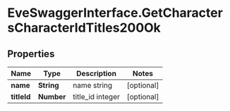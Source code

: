 # EveSwaggerInterface.GetCharactersCharacterIdTitles200Ok

## Properties
Name | Type | Description | Notes
------------ | ------------- | ------------- | -------------
**name** | **String** | name string | [optional] 
**titleId** | **Number** | title_id integer | [optional] 


